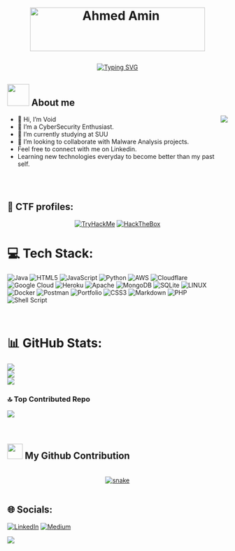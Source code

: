 <h1>
<p align="center" >
  <a href="https://www.linkedin.com/in/void0x11/">
    <img src="https://github.com/void0x11/void0x11/blob/main/10.png" alt="Ahmed Amin" width="400px" height="100px" /></a>
</p>
</h1>

<p align="center">
  <a href="https://git.io/typing-svg"><img src="https://readme-typing-svg.demolab.com?font=Fira+Code&size=28&pause=1000&color=1FD454&center=true&vCenter=true&random=true&width=435&height=55&lines=Malware+Analyst;Security+Researcher;Cyber+Security+Enthusiast" alt="Typing SVG" /></a>
</p>


## <picture><img src = "https://github.com/void0x11/void0x11/blob/main/about_me.gif" width = 50px></picture> **About me**
<picture> <img align="right" src="https://media4.giphy.com/media/YPhs6YoPXEJgFxERoG/giphy.gif?cid=6c09b9524w99hz7to4x2dcop1thsd6atpb6tq1phfufboxws&ep=v1_internal_gif_by_id&rid=giphy.gif&ct=g"></picture>



- 👋 Hi, I’m Void
- 👀 I’m a CyberSecurity Enthusiast.
- 🌱 I’m currently studying at SUU
- 💞️ I’m looking to collaborate with Malware Analysis projects.
- Feel free to connect with me on Linkedin.
- Learning new technologies everyday to become better than my past self.

<br>
<br>

## :triangular_flag_on_post: CTF profiles:

<div align="center">
 <a href="https://tryhackme.com/p/lordofficial"><img src="https://tryhackme-badges.s3.amazonaws.com/lordofficial.png" alt="TryHackMe"></a>
 <a href="https://app.hackthebox.com/profile/1188714"><img src="https://www.hackthebox.com/badge/image/1188714" alt="HackTheBox"></a>
</div>


# 💻 Tech Stack:
![Java](https://img.shields.io/badge/java-%23ED8B00.svg?style=plastic&logo=java&logoColor=white) ![HTML5](https://img.shields.io/badge/html5-%23E34F26.svg?style=plastic&logo=html5&logoColor=white) ![JavaScript](https://img.shields.io/badge/javascript-%23323330.svg?style=plastic&logo=javascript&logoColor=%23F7DF1E) ![Python](https://img.shields.io/badge/python-3670A0?style=plastic&logo=python&logoColor=ffdd54) ![AWS](https://img.shields.io/badge/AWS-%23FF9900.svg?style=plastic&logo=amazon-aws&logoColor=white) ![Cloudflare](https://img.shields.io/badge/Cloudflare-F38020?style=plastic&logo=Cloudflare&logoColor=white) ![Google Cloud](https://img.shields.io/badge/Google%20Cloud-%234285F4.svg?style=plastic&logo=google-cloud&logoColor=white) ![Heroku](https://img.shields.io/badge/heroku-%23430098.svg?style=plastic&logo=heroku&logoColor=white) ![Apache](https://img.shields.io/badge/apache-%23D42029.svg?style=plastic&logo=apache&logoColor=white) ![MongoDB](https://img.shields.io/badge/MongoDB-%234ea94b.svg?style=plastic&logo=mongodb&logoColor=white) ![SQLite](https://img.shields.io/badge/sqlite-%2307405e.svg?style=plastic&logo=sqlite&logoColor=white) ![LINUX](https://img.shields.io/badge/Linux-FCC624?style=plastic&logo=linux&logoColor=black) ![Docker](https://img.shields.io/badge/docker-%230db7ed.svg?style=plastic&logo=docker&logoColor=white) ![Postman](https://img.shields.io/badge/Postman-FF6C37?style=plastic&logo=postman&logoColor=white) ![Portfolio](https://img.shields.io/badge/Portfolio-%23000000.svg?style=plastic&logo=firefox&logoColor=#FF7139) ![CSS3](https://img.shields.io/badge/css3-%231572B6.svg?style=plastic&logo=css3&logoColor=white) ![Markdown](https://img.shields.io/badge/markdown-%23000000.svg?style=plastic&logo=markdown&logoColor=white) ![PHP](https://img.shields.io/badge/php-%23777BB4.svg?style=plastic&logo=php&logoColor=white) ![Shell Script](https://img.shields.io/badge/shell_script-%23121011.svg?style=plastic&logo=gnu-bash&logoColor=white)

<br>

# 📊 GitHub Stats:
![](https://github-readme-stats.vercel.app/api?username=void0x11&theme=tokyonight&hide_border=false&include_all_commits=true&count_private=true)<br/>
![](https://github-readme-streak-stats.herokuapp.com/?user=void0x11&theme=tokyonight&hide_border=false)<br/>
![](https://github-readme-stats.vercel.app/api/top-langs/?username=void0x11&theme=tokyonight&hide_border=false&include_all_commits=true&count_private=true&layout=compact)
<br>

### 🔝 Top Contributed Repo
![](https://github-contributor-stats.vercel.app/api?username=void0x11&limit=5&theme=tokyonight&combine_all_yearly_contributions=true)

 
<br>

## <img src="https://media.giphy.com/media/iY8CRBdQXODJSCERIr/giphy.gif" width="35"><b> My Github Contribution </b>
<br>



<div align="center">
  <a href="https://github.com/void0x11/void0x11/">
  <img  src="https://github.com/void0x11/void0x11/blob/main/gridsnake.svg"
       alt="snake" /></a>
</div>


</a>
</div>

<br>


## 🌐 Socials:
[![LinkedIn](https://img.shields.io/badge/LinkedIn-%230077B5.svg?logo=linkedin&logoColor=white)](https://www.linkedin.com/in/mdamiruddin) [![Medium](https://img.shields.io/badge/Medium-12100E?logo=medium&logoColor=white)](https://mdamiruddin.medium.com) 


![](https://visitcount.itsvg.in/api?id=MdAmiruddin&icon=2&color=1)
